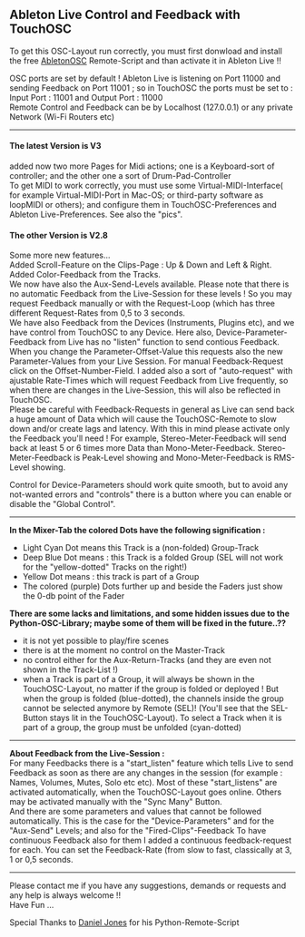 ## Ableton Live  Control and Feedback with TouchOSC
To get this OSC-Layout run correctly, you must first donwload and install the free [AbletonOSC](https://github.com/ideoforms/AbletonOSC) Remote-Script and than activate it in Ableton Live !!   

OSC ports are set by default ! Ableton Live is listening on Port 11000 and sending Feedback on Port 11001 ; so in TouchOSC the ports must be set to : Input Port : 11001 and Output Port : 11000    
Remote Control and Feedback can be by Localhost (127.0.0.1) or any private Network (Wi-Fi Routers etc) 

---
#### The latest Version is  V3   
added now two more Pages for Midi actions; one is a Keyboard-sort of controller; and the other one a sort of Drum-Pad-Controller    
To get MIDI to work correctly, you must use some Virtual-MIDI-Interface( for example Virtual-MIDI-Port in Mac-OS; or third-party software as loopMIDI or others); and configure them in TouchOSC-Preferences and Ableton Live-Preferences. See also the "pics".      
#### The other Version is V2.8
Some more new features...   
Added Scroll-Feature on the Clips-Page : Up & Down and Left & Right.    
Added Color-Feedback from the Tracks.   
We now have also the Aux-Send-Levels available. Please note that there is no automatic Feedback from the Live-Session for these levels ! So you may request Feedback manually or with the Request-Loop (which has three different Request-Rates from 0,5  to 3 seconds.   
We have also Feedback from the Devices (Instruments, Plugins etc), and we have control from TouchOSC to any Device. Here also, Device-Parameter-Feedback from Live has no "listen" function to send contious Feedback. When you change the Parameter-Offset-Value this requests also the new Parameter-Values from your Live Session. For manual Feedback-Request click on the Offset-Number-Field. I added also a sort of "auto-request" with ajustable Rate-Times which will request Feedback from Live frequently, so when there are changes in the Live-Session, this will also be reflected in TouchOSC.       
Please be careful with Feedback-Requests in general as Live can send back a huge amount of Data which will cause the TouchOSC-Remote to slow down and/or create lags and latency. With this in mind please activate only the Feedback you'll need ! For example, Stereo-Meter-Feedback will send back at least 5 or 6 times more Data than Mono-Meter-Feedback. Stereo-Meter-Feedback is Peak-Level showing and Mono-Meter-Feedback is RMS-Level showing.   

Control for Device-Parameters should work quite smooth, but to avoid any not-wanted errors and "controls" there is a button where you can enable or disable the "Global Control".

---
**In the Mixer-Tab the colored Dots have the following signification :**
- Light Cyan Dot means this Track is a (non-folded) Group-Track
- Deep Blue Dot means : this Track is a folded Group (SEL will not work for the "yellow-dotted" Tracks on the right!)
- Yellow Dot means : this track is part of a Group
- The colored (purple) Dots further up and beside the Faders just show the 0-db point of the Fader

**There are some lacks and limitations, and some hidden issues due to the Python-OSC-Library; maybe some of them will be fixed in the future..??**
- it is not yet possible to play/fire scenes
- there is at the moment no control on the Master-Track
- no control either for the Aux-Return-Tracks (and they are even not shown in the Track-List !)
- when a Track is part of a Group, it will always be shown in the TouchOSC-Layout, no matter if the group is folded or deployed ! But when the group is folded (blue-dotted), the channels inside the group cannot be selected anymore by Remote (SEL)! (You'll see that the SEL-Button stays lit in the TouchOSC-Layout). To select a Track when it is part of a group, the group must be unfolded (cyan-dotted)

---
**About Feedback from the Live-Session :**    
For many Feedbacks there is a "start_listen" feature which tells Live to send Feedback as soon as there are any changes in the session (for example : Names, Volumes, Mutes, Solo etc etc). Most of these "start_listens" are activated automatically, when the TouchOSC-Layout goes online. Others may be activated manually with the "Sync Many" Button.   
And there are some parameters and values that cannot be followed automatically. This is the case for the "Device-Parameters" and  for the "Aux-Send" Levels; and also for the "Fired-Clips"-Feedback To have continuous Feedback also for them I added a continuous feedback-request for each. You can set the Feedback-Rate (from slow to fast, classically at 3, 1 or   0,5 seconds.   

---
Please contact me if you have any suggestions, demands or requests and any help is always welcome !!   
Have Fun ...  

Special Thanks to [Daniel Jones](https://github.com/ideoforms) for his Python-Remote-Script
